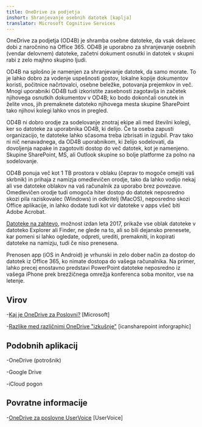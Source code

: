 ```yaml
---
title: OneDrive za podjetja
inshort: Shranjevanje osebnih datotek [kaplja]
translator: Microsoft Cognitive Services
---
```



OneDrive za podjetja (OD4B) je shramba osebne datoteke, da vsak delavec dobi z naročnino na Office 365. OD4B je uporabno za shranjevanje osebnih (vendar delovnem) datoteke, začetni dokument osnutki in datotek v skupni rabi z zelo majhno skupino ljudi.

OD4B na splošno je namenjen za shranjevanje datotek, da samo morate. To je lahko dobro za vodenje uspešnosti gostov, lokalne kopije dokumentov koristi, počitnice načrtovalci, osebne beležke, potovanja prejemkov in več. Mnogi uporabniki OD4B tudi izkoristite zasebnosti zagotavlja in začetek njihovega osnutkih dokumentov v OD4B; ko bodo dokončali osnutek in želite vnos, jih premaknete datoteko njihovega mesta skupine SharePoint tako njihovi kolegi lahko vnos in pregled.

OD4B ni dobro orodje za sodelovanje znotraj ekipe ali med številni kolegi, ker so datoteke za uporabnika OD4B, ki delijo. Če ta oseba zapusti organizacijo, te datoteke lahko sčasoma treba izbrisati in izgubil. Prav tako ni nič nenavadnega, da OD4B uporabnikom, ki želijo sodelovati, da dovoljenja napake in zagotoviti dostop do več datotek, kot je namenjeno. Skupine SharePoint, MS, ali Outlook skupine so bolje platforme za polno na sodelovanje.

OD4B ponuja več kot 1 TB prostora v oblaku (čeprav to mogoče omejiti vaš skrbnik) in prihaja z namizja omedlevičen orodje, tako da lahko vodijo nekaj ali vse datoteke oblakov na vaš računalnik za uporabo brez povezave. Omedlevičen orodje tudi omogoča hiter dostop do datotek neposredno skozi pila raziskovalec (Windows) in odkritelj (MacOS), neposredno skozi Office aplikacije, in lahko dodate tudi kot vir datoteke v apps všeč biti Adobe Acrobat. 

[Datoteke na zahtevo](https://blogs.office.com/en-us/2017/05/11/introducing-onedrive-files-on-demand-and-additional-features-making-it-easier-to-access-and-share-files/), možnost izdan leta 2017, prikaže vse oblak datoteke v datoteko Explorer ali Finder, ne glede na to, ali so bili dejansko prenesete, kar pomeni si lahko ogledate, odpreti, urediti, premakniti, in kopirati datoteke na namizju, tudi če niso prenesena.

Prenosen app (iOS in Android) je vrhunski in zelo dober način za dostop do datotek iz Office 365, ko nimate dostopa do vašega računalnika. Na primer, lahko precej enostavno predstavi PowerPoint datoteke neposredno iz vašega iPhone prek brezžičnega omrežja konferenca soba monitor, vse na letenje.

Virov
---------

-[Kaj je OneDrive za
    Poslovni?](https://support.office.com/en-us/article/What-is-OneDrive-for-Business-187f90af-056f-47c0-9656-cc0ddca7fdc2)
    \[Microsoft\]

-[Razlike med različnimi OneDrive
    "izkušnje"](http://icsh.pt/OneDriveTree) \[icansharepoint
    inforgraphic\]

Podobnih aplikacij
--------------------

-OneDrive (potrošnik)

-Google Drive

-iCloud pogon

Povratne informacije
---------

-[OneDrive za poslovne UserVoice](https://onedrive.uservoice.com/forums/262982-onedrive/category/86090-onedrive-for-business)
    \[UserVoice\]


